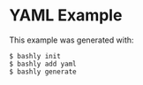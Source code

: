 YAML Example
==================================================

This example was generated with:

    $ bashly init
    $ bashly add yaml
    $ bashly generate
